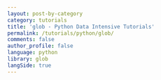 ```yaml
---
layout: post-by-category
category: tutorials
title: 'glob - Python Data Intensive Tutorials'
permalink: /tutorials/python/glob/
comments: false
author_profile: false
language: python
library: glob
langSide: true
---
```

